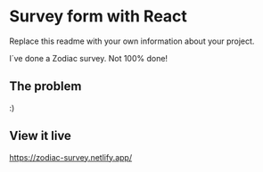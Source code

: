 # Survey form with React

Replace this readme with your own information about your project.

I´ve done a Zodiac survey. Not 100% done!
## The problem

:)

## View it live

https://zodiac-survey.netlify.app/
